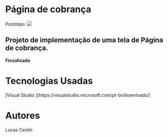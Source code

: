 <head> <h1> <b> Página de cobrança </b> </h1> </head>

Protótipo: 
<img src="pagina-cobranca/template-final.png">

<h2> Projeto de implementação de uma tela de Página de cobrança. </h2>

<b> Finzalizado </b>

<h1> <b> Tecnologias Usadas </b> </h1>
[Visual Studio ](https://visualstudio.microsoft.com/pt-br/downloads/)

<h1> <b> Autores </b> </h1>
Lucas Ceolin 
